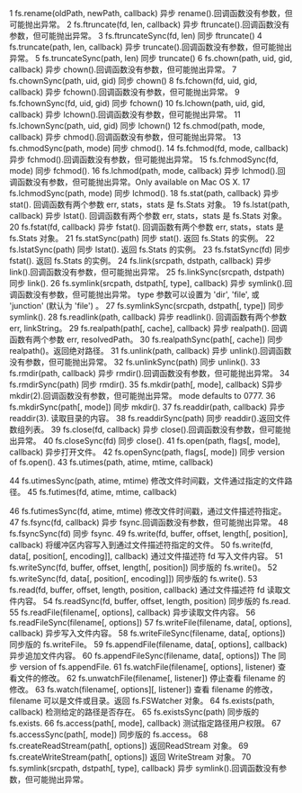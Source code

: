 1 fs.rename(oldPath, newPath, callback)
异步 rename().回调函数没有参数，但可能抛出异常。
2 fs.ftruncate(fd, len, callback)
异步 ftruncate().回调函数没有参数，但可能抛出异常。
3 fs.ftruncateSync(fd, len)
同步 ftruncate()
4 fs.truncate(path, len, callback)
异步 truncate().回调函数没有参数，但可能抛出异常。
5 fs.truncateSync(path, len)
同步 truncate()
6 fs.chown(path, uid, gid, callback)
异步 chown().回调函数没有参数，但可能抛出异常。
7 fs.chownSync(path, uid, gid)
同步 chown()
8 fs.fchown(fd, uid, gid, callback)
异步 fchown().回调函数没有参数，但可能抛出异常。
9 fs.fchownSync(fd, uid, gid)
同步 fchown()
10  fs.lchown(path, uid, gid, callback)
异步 lchown().回调函数没有参数，但可能抛出异常。
11  fs.lchownSync(path, uid, gid)
同步 lchown()
12  fs.chmod(path, mode, callback)
异步 chmod().回调函数没有参数，但可能抛出异常。
13  fs.chmodSync(path, mode)
同步 chmod().
14  fs.fchmod(fd, mode, callback)
异步 fchmod().回调函数没有参数，但可能抛出异常。
15  fs.fchmodSync(fd, mode)
同步 fchmod().
16  fs.lchmod(path, mode, callback)
异步 lchmod().回调函数没有参数，但可能抛出异常。Only available on Mac OS X.
17  fs.lchmodSync(path, mode)
同步 lchmod().
18  fs.stat(path, callback)
异步 stat(). 回调函数有两个参数 err, stats，stats 是 fs.Stats 对象。
19  fs.lstat(path, callback)
异步 lstat(). 回调函数有两个参数 err, stats，stats 是 fs.Stats 对象。
20  fs.fstat(fd, callback)
异步 fstat(). 回调函数有两个参数 err, stats，stats 是 fs.Stats 对象。
21  fs.statSync(path)
同步 stat(). 返回 fs.Stats 的实例。
22  fs.lstatSync(path)
同步 lstat(). 返回 fs.Stats 的实例。
23  fs.fstatSync(fd)
同步 fstat(). 返回 fs.Stats 的实例。
24  fs.link(srcpath, dstpath, callback)
异步 link().回调函数没有参数，但可能抛出异常。
25  fs.linkSync(srcpath, dstpath)
同步 link().
26  fs.symlink(srcpath, dstpath[, type], callback)
异步 symlink().回调函数没有参数，但可能抛出异常。 type 参数可以设置为 'dir', 'file', 或 'junction' (默认为 'file') 。
27  fs.symlinkSync(srcpath, dstpath[, type])
同步 symlink().
28  fs.readlink(path, callback)
异步 readlink(). 回调函数有两个参数 err, linkString。
29  fs.realpath(path[, cache], callback)
异步 realpath(). 回调函数有两个参数 err, resolvedPath。
30  fs.realpathSync(path[, cache])
同步 realpath()。返回绝对路径。
31  fs.unlink(path, callback)
异步 unlink().回调函数没有参数，但可能抛出异常。
32  fs.unlinkSync(path)
同步 unlink().
33  fs.rmdir(path, callback)
异步 rmdir().回调函数没有参数，但可能抛出异常。
34  fs.rmdirSync(path)
同步 rmdir().
35  fs.mkdir(path[, mode], callback)
S异步 mkdir(2).回调函数没有参数，但可能抛出异常。 mode defaults to 0777.
36  fs.mkdirSync(path[, mode])
同步 mkdir().
37  fs.readdir(path, callback)
异步 readdir(3). 读取目录的内容。
38  fs.readdirSync(path)
同步 readdir().返回文件数组列表。
39  fs.close(fd, callback)
异步 close().回调函数没有参数，但可能抛出异常。
40  fs.closeSync(fd)
同步 close().
41  fs.open(path, flags[, mode], callback)
异步打开文件。
42  fs.openSync(path, flags[, mode])
同步 version of fs.open().
43  fs.utimes(path, atime, mtime, callback)
 
44  fs.utimesSync(path, atime, mtime)
修改文件时间戳，文件通过指定的文件路径。
45  fs.futimes(fd, atime, mtime, callback)
 
46  fs.futimesSync(fd, atime, mtime)
修改文件时间戳，通过文件描述符指定。
47  fs.fsync(fd, callback)
异步 fsync.回调函数没有参数，但可能抛出异常。
48  fs.fsyncSync(fd)
同步 fsync.
49  fs.write(fd, buffer, offset, length[, position], callback)
将缓冲区内容写入到通过文件描述符指定的文件。
50  fs.write(fd, data[, position[, encoding]], callback)
通过文件描述符 fd 写入文件内容。
51  fs.writeSync(fd, buffer, offset, length[, position])
同步版的 fs.write()。
52  fs.writeSync(fd, data[, position[, encoding]])
同步版的 fs.write().
53  fs.read(fd, buffer, offset, length, position, callback)
通过文件描述符 fd 读取文件内容。
54  fs.readSync(fd, buffer, offset, length, position)
同步版的 fs.read.
55  fs.readFile(filename[, options], callback)
异步读取文件内容。
56  fs.readFileSync(filename[, options])
57  fs.writeFile(filename, data[, options], callback)
异步写入文件内容。
58  fs.writeFileSync(filename, data[, options])
同步版的 fs.writeFile。
59  fs.appendFile(filename, data[, options], callback)
异步追加文件内容。
60  fs.appendFileSync(filename, data[, options])
The 同步 version of fs.appendFile.
61  fs.watchFile(filename[, options], listener)
查看文件的修改。
62  fs.unwatchFile(filename[, listener])
停止查看 filename 的修改。
63  fs.watch(filename[, options][, listener])
查看 filename 的修改，filename 可以是文件或目录。返回 fs.FSWatcher 对象。
64  fs.exists(path, callback)
检测给定的路径是否存在。
65  fs.existsSync(path)
同步版的 fs.exists.
66  fs.access(path[, mode], callback)
测试指定路径用户权限。
67  fs.accessSync(path[, mode])
同步版的 fs.access。
68  fs.createReadStream(path[, options])
返回ReadStream 对象。
69  fs.createWriteStream(path[, options])
返回 WriteStream 对象。
70  fs.symlink(srcpath, dstpath[, type], callback)
异步 symlink().回调函数没有参数，但可能抛出异常。